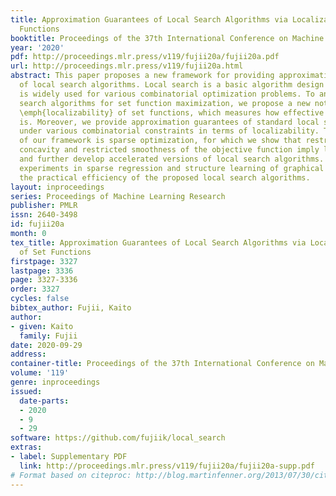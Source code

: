 ```yaml
---
title: Approximation Guarantees of Local Search Algorithms via Localizability of Set
  Functions
booktitle: Proceedings of the 37th International Conference on Machine Learning
year: '2020'
pdf: http://proceedings.mlr.press/v119/fujii20a/fujii20a.pdf
url: http://proceedings.mlr.press/v119/fujii20a.html
abstract: This paper proposes a new framework for providing approximation guarantees
  of local search algorithms. Local search is a basic algorithm design technique and
  is widely used for various combinatorial optimization problems. To analyze local
  search algorithms for set function maximization, we propose a new notion called
  \emph{localizability} of set functions, which measures how effective local improvement
  is. Moreover, we provide approximation guarantees of standard local search algorithms
  under various combinatorial constraints in terms of localizability. The main application
  of our framework is sparse optimization, for which we show that restricted strong
  concavity and restricted smoothness of the objective function imply localizability,
  and further develop accelerated versions of local search algorithms. We conduct
  experiments in sparse regression and structure learning of graphical models to confirm
  the practical efficiency of the proposed local search algorithms.
layout: inproceedings
series: Proceedings of Machine Learning Research
publisher: PMLR
issn: 2640-3498
id: fujii20a
month: 0
tex_title: Approximation Guarantees of Local Search Algorithms via Localizability
  of Set Functions
firstpage: 3327
lastpage: 3336
page: 3327-3336
order: 3327
cycles: false
bibtex_author: Fujii, Kaito
author:
- given: Kaito
  family: Fujii
date: 2020-09-29
address: 
container-title: Proceedings of the 37th International Conference on Machine Learning
volume: '119'
genre: inproceedings
issued:
  date-parts:
  - 2020
  - 9
  - 29
software: https://github.com/fujiik/local_search
extras:
- label: Supplementary PDF
  link: http://proceedings.mlr.press/v119/fujii20a/fujii20a-supp.pdf
# Format based on citeproc: http://blog.martinfenner.org/2013/07/30/citeproc-yaml-for-bibliographies/
---
```

